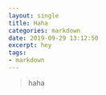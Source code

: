 ```yaml
---
layout: single
title: Haha
categories: markdown
date: 2019-09-29 13:12:50
excerpt: hey
tags:
- markdown
---
```


> haha

